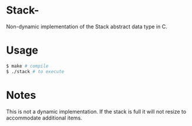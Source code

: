 # Stack-
Non-dynamic implementation of the Stack abstract data type in C. 

Usage
========

```bash
$ make # compile
$ ./stack # to execute
```

# Notes
This is not a dynamic implementation. If the stack is full it will not resize to accommodate additional items. 


